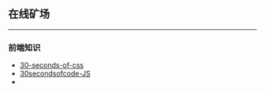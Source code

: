 ## 在线矿场

----

### 前端知识

- [30-seconds-of-css](https://30-seconds.github.io/30-seconds-of-css/)  
- [30secondsofcode-JS](https://30secondsofcode.org/)  
- 

